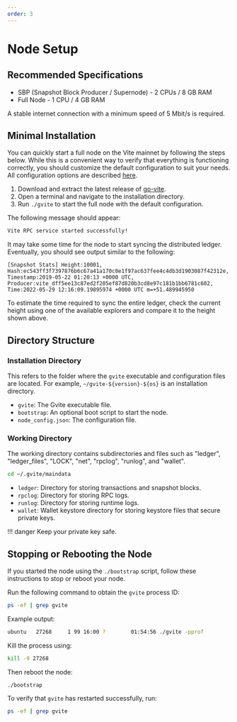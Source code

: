 ```yaml
---
order: 3
---
```


# Node Setup

## Recommended Specifications
* SBP (Snapshot Block Producer / Supernode) - 2 CPUs / 8 GB RAM
* Full Node - 1 CPU / 4 GB RAM

A stable internet connection with a minimum speed of 5 Mbit/s is required.

## Minimal Installation

You can quickly start a full node on the Vite mainnet by following the steps below. While this is a convenient way to verify that everything is functioning correctly, you should customize the default configuration to suit your needs. All configuration options are described [here](./configuration.md).

1. Download and extract the latest release of [go-vite](https://github.com/vitelabs/go-vite/releases).
2. Open a terminal and navigate to the installation directory.
3. Run `./gvite` to start the full node with the default configuration.

The following message should appear:
```bash
Vite RPC service started successfully!
```

It may take some time for the node to start syncing the distributed ledger. Eventually, you should see output similar to the following:
```log
[Snapshot Stats] Height:10001, Hash:ec543ff3f7397876b6c67a41a170c0e1f97ac637fee4c4db3d1903087f42312e, Timestamp:2019-05-22 01:20:13 +0000 UTC, Producer:vite_dff5ee13c87ed2f205ef87d820b3cd8e97c181b1bb6781c602, Time:2022-05-29 12:16:09.19895974 +0000 UTC m=+51.489945950
```

To estimate the time required to sync the entire ledger, check the current height using one of the available explorers and compare it to the height shown above.

## Directory Structure

### Installation Directory
This refers to the folder where the `gvite` executable and configuration files are located. For example, `~/gvite-${version}-${os}` is an installation directory.

- `gvite`: The Gvite executable file.
- `bootstrap`: An optional boot script to start the node.
- `node_config.json`: The configuration file.

### Working Directory
The working directory contains subdirectories and files such as "ledger", "ledger_files", "LOCK", "net", "rpclog", "runlog", and "wallet".

```bash
cd ~/.gvite/maindata
```

- `ledger`: Directory for storing transactions and snapshot blocks.
- `rpclog`: Directory for storing RPC logs.
- `runlog`: Directory for storing runtime logs.
- `wallet`: Wallet keystore directory for storing keystore files that secure private keys. 

!!! danger 
    Keep your private key safe.

## Stopping or Rebooting the Node

If you started the node using the `./bootstrap` script, follow these instructions to stop or reboot your node.

Run the following command to obtain the `gvite` process ID:
```bash
ps -ef | grep gvite
```

Example output:
```bash
ubuntu   27268     1 99 16:00 ?        01:54:56 ./gvite -pprof 
```

Kill the process using:
```bash
kill -9 27268
```

Then reboot the node:
```bash
./bootstrap
```

To verify that `gvite` has restarted successfully, run:
```bash
ps -ef | grep gvite
```
